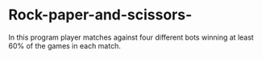 # Rock-paper-and-scissors-
In this program player matches against four different bots winning at least 60% of the games in each match.
